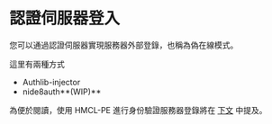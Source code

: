 # 認證伺服器登入

您可以通過認證伺服器實現服務器外部登錄，也稱為偽在線模式。

這里有兩種方式

* Authlib-injector
* nide8auth**(WIP)**

為便於閱讀，使用 HMCL-PE 進行身份驗證服務器登錄將在 [下文](login-via-authentication-server/) 中提及。

